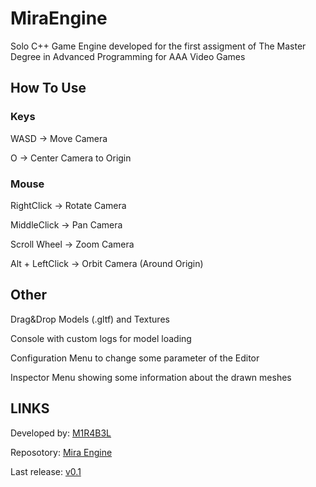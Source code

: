 # MiraEngine
Solo C++ Game Engine developed for the first assigment of The Master Degree in Advanced Programming for AAA Video Games

## How To Use
### Keys

WASD -> Move Camera

O -> Center Camera to Origin

### Mouse

RightClick -> Rotate Camera

MiddleClick -> Pan Camera

Scroll Wheel -> Zoom Camera

Alt + LeftClick -> Orbit Camera (Around Origin)

## Other
Drag&Drop Models (.gltf) and Textures 

Console with custom logs for model loading

Configuration Menu to change some parameter of the Editor

Inspector Menu showing some information about the drawn meshes

## LINKS
Developed by: [M1R4B3L](https://github.com/M1R4B3L)

Reposotory: [Mira Engine](https://github.com/M1R4B3L/MiraEngine)

Last release: [v0.1](https://github.com/M1R4B3L/MiraEngine/releases)

